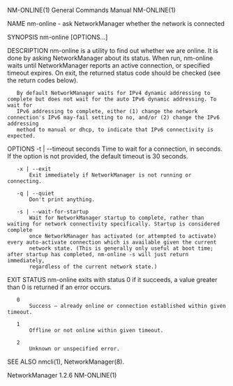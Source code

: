 NM-ONLINE(1)                                                  General Commands Manual                                                 NM-ONLINE(1)

NAME
       nm-online - ask NetworkManager whether the network is connected

SYNOPSIS
       nm-online [OPTIONS...]

DESCRIPTION
       nm-online is a utility to find out whether we are online. It is done by asking NetworkManager about its status. When run, nm-online waits
       until NetworkManager reports an active connection, or specified timeout expires. On exit, the returned status code should be checked (see
       the return codes below).

       By default NetworkManager waits for IPv4 dynamic addressing to complete but does not wait for the auto IPv6 dynamic addressing. To wait for
       IPv6 addressing to complete, either (1) change the network connection's IPv6 may-fail setting to no, and/or (2) change the IPv6 addressing
       method to manual or dhcp, to indicate that IPv6 connectivity is expected.

OPTIONS
       -t | --timeout seconds
           Time to wait for a connection, in seconds. If the option is not provided, the default timeout is 30 seconds.

       -x | --exit
           Exit immediately if NetworkManager is not running or connecting.

       -q | --quiet
           Don't print anything.

       -s | --wait-for-startup
           Wait for NetworkManager startup to complete, rather than waiting for network connectivity specifically. Startup is considered complete
           once NetworkManager has activated (or attempted to activate) every auto-activate connection which is available given the current
           network state. (This is generally only useful at boot time; after startup has completed, nm-online -s will just return immediately,
           regardless of the current network state.)

EXIT STATUS
       nm-online exits with status 0 if it succeeds, a value greater than 0 is returned if an error occurs.

       0
           Success – already online or connection established within given timeout.

       1
           Offline or not online within given timeout.

       2
           Unknown or unspecified error.

SEE ALSO
       nmcli(1), NetworkManager(8).

NetworkManager 1.2.6                                                                                                                  NM-ONLINE(1)
